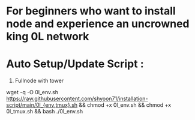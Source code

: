 # For beginners who want to install node and experience an uncrowned king 0L network

# Auto Setup/Update Script :

  1. Fullnode with tower
  
  wget -q -O 0l_env.sh https://raw.githubusercontent.com/shyoon71/installation-script/main/0l_{env,tmux}.sh && chmod +x 0l_env.sh && chmod +x 0l_tmux.sh && bash ./0l_env.sh